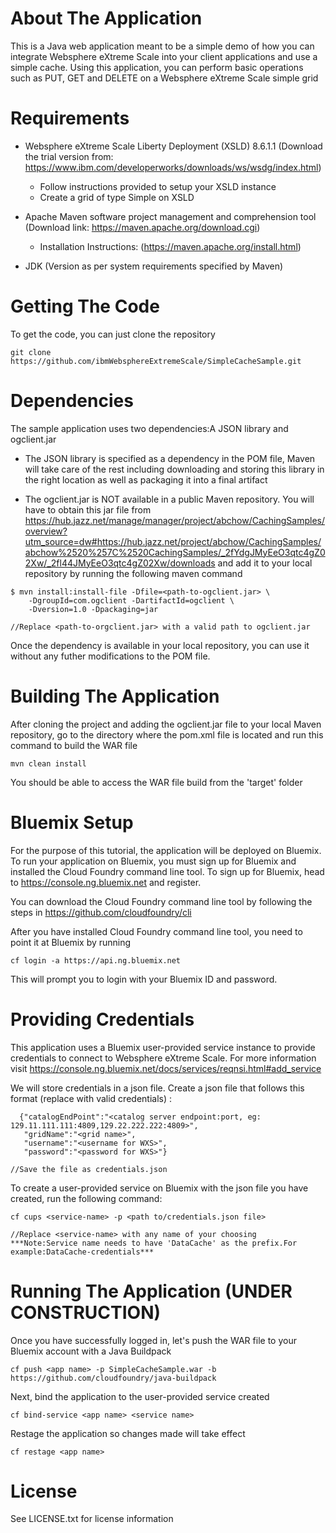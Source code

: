 # About The Application
This is a Java web application meant to be a simple demo of how you can integrate Websphere eXtreme Scale into your client applications and use a simple cache. Using this application, you can perform basic operations such as PUT, GET and DELETE on a Websphere eXtreme Scale simple grid

# Requirements 
- Websphere eXtreme Scale Liberty Deployment (XSLD) 8.6.1.1 (Download the trial version from: https://www.ibm.com/developerworks/downloads/ws/wsdg/index.html) 
    - Follow instructions provided to setup your XSLD instance 
    - Create a grid of type Simple on XSLD

- Apache Maven software project management and comprehension tool (Download link: https://maven.apache.org/download.cgi) 
   - Installation Instructions: (https://maven.apache.org/install.html)

- JDK (Version as per system requirements specified by Maven)

# Getting The Code 
To get the code, you can just clone the repository

```
git clone https://github.com/ibmWebsphereExtremeScale/SimpleCacheSample.git
```  

# Dependencies
The sample application uses two dependencies:A JSON library and ogclient.jar

- The JSON library is specified as a dependency in the POM file, Maven will take care of the rest including downloading and storing this library in the right location as well as packaging it into a final artifact

- The ogclient.jar is NOT available in a public Maven repository. You will have to obtain this jar file from https://hub.jazz.net/manage/manager/project/abchow/CachingSamples/overview?utm_source=dw#https://hub.jazz.net/project/abchow/CachingSamples/abchow%2520%257C%2520CachingSamples/_2fYdgJMyEeO3qtc4gZ02Xw/_2fl44JMyEeO3qtc4gZ02Xw/downloads
    and add it to your local repository by running the following maven command

```
$ mvn install:install-file -Dfile=<path-to-ogclient.jar> \
    -DgroupId=com.ogclient -DartifactId=ogclient \
    -Dversion=1.0 -Dpackaging=jar
    
//Replace <path-to-orgclient.jar> with a valid path to ogclient.jar
```  
Once the dependency is available in your local repository, you can use it without any futher modifications to the POM file. 

# Building The Application 
After cloning the project and adding the ogclient.jar file to your local Maven repository, go to the directory where the pom.xml file is located and run this command to build the WAR file 

```
mvn clean install
```
You should be able to access the WAR file build from the 'target' folder 

# Bluemix Setup 
For the purpose of this tutorial, the application will be deployed on Bluemix. To run your application on Bluemix, you must sign up for Bluemix and installed the Cloud Foundry command line tool. To sign up for Bluemix, head to https://console.ng.bluemix.net and register.

You can download the Cloud Foundry command line tool by following the steps in https://github.com/cloudfoundry/cli

After you have installed Cloud Foundry command line tool, you need to point it at Bluemix by running
```
cf login -a https://api.ng.bluemix.net
```
This will prompt you to login with your Bluemix ID and password.

# Providing Credentials
This application uses a Bluemix user-provided service instance to provide credentials to connect to Websphere eXtreme Scale. For more information visit https://console.ng.bluemix.net/docs/services/reqnsi.html#add_service

We will store credentials in a json file. Create a json file that follows this format (replace with valid credentials) : 

```
  {"catalogEndPoint":"<catalog server endpoint:port, eg: 129.11.111.111:4809,129.22.222.222:4809>",
   "gridName":"<grid name>",
   "username":"<username for WXS>",
   "password":"<password for WXS>"}
   
//Save the file as credentials.json
```
To create a user-provided service on Bluemix with the json file you have created, run the following command: 

```
cf cups <service-name> -p <path to/credentials.json file>

//Replace <service-name> with any name of your choosing
***Note:Service name needs to have 'DataCache' as the prefix.For example:DataCache-credentials***
```

# Running The Application (UNDER CONSTRUCTION) 
 Once you have successfully logged in, let's push the WAR file to your Bluemix account with a Java Buildpack

```
cf push <app name> -p SimpleCacheSample.war -b https://github.com/cloudfoundry/java-buildpack
``` 

Next, bind the application to the user-provided service created 

```
cf bind-service <app name> <service name>
``` 

Restage the application so changes made will take effect 

```
cf restage <app name>
``` 


# License 
See LICENSE.txt for license information
